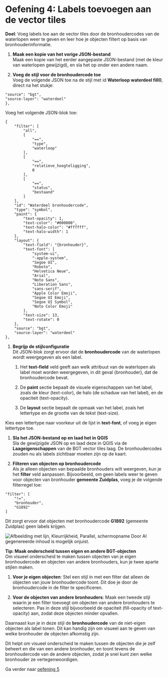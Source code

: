 # Oefening 4: Labels toevoegen aan de vector tiles

**Doel**: Voeg labels toe aan de vector tiles door de bronhoudercodes van de
waterlopen weer te geven en leer hoe je objecten filtert op basis van
bronhouderinformatie.

1.  **Maak een kopie van het vorige JSON-bestand**  
    Maak een kopie van het eerder aangepaste JSON-bestand (met de kleur van
    waterlopen gewijzigd), en sla het op onder een andere naam.

2.  **Voeg de stijl voor de bronhoudercode toe**  
    Voeg de volgende JSON toe na de stijl met id **Waterloop waterdeel fill0**,
    direct na het stukje:

~~~~~~~~~~~~~~~~~~~~~~~~~~~~~~~~~~~~~~~~~~~~~~~~~~~~~~~~~~~~~~~~~~~~~~~~~~~~~~~~
"source": "bgt",
"source-layer": "waterdeel"
},
~~~~~~~~~~~~~~~~~~~~~~~~~~~~~~~~~~~~~~~~~~~~~~~~~~~~~~~~~~~~~~~~~~~~~~~~~~~~~~~~

Voeg het volgende JSON-blok toe:

~~~~~~~~~~~~~~~~~~~~~~~~~~~~~~~~~~~~~~~~~~~~~~~~~~~~~~~~~~~~~~~~~~~~~~~~~~~~~~~~
{
    "filter": [
        "all",
        [
            "==",
            "type",
            "waterloop"
        ],
        [
            "==",
            "relatieve_hoogteligging",
            0
        ],
        [
            "==",
            "status",
            "bestaand"
        ]
    ],
    "id": "Waterdeel bronhoudercode",
    "type": "symbol",
    "paint": {
        "text-opacity": 1,
        "text-color": "#000000",
        "text-halo-color": "#ffffff",
        "text-halo-width": 1
    },
    "layout": {
        "text-field": "{bronhouder}",
        "text-font": [
            "system-ui",
            "-apple-system",
            "Segoe UI",
            "Roboto",
            "Helvetica Neue",
            "Arial",
            "Noto Sans",
            "Liberation Sans",
            "sans-serif",
            "Apple Color Emoji",
            "Segoe UI Emoji",
            "Segoe UI Symbol",
            "Noto Color Emoji"
        ],
        "text-size": 13,
        "text-rotate": 0
    },
    "source": "bgt",
    "source-layer": "waterdeel"
},
~~~~~~~~~~~~~~~~~~~~~~~~~~~~~~~~~~~~~~~~~~~~~~~~~~~~~~~~~~~~~~~~~~~~~~~~~~~~~~~~

1.  **Begrijp de stijlconfiguratie**  
    Dit JSON-blok zorgt ervoor dat de **bronhoudercode** van de waterlopen wordt
    weergegeven als een label.

    1.  Het **text-field** veld geeft aan welk attribuut van de waterlopen als
        label moet worden weergegeven, in dit geval {bronhouder}, dat de
        bronhoudercode bevat.

    2.  De **paint** sectie bepaalt de visuele eigenschappen van het label,
        zoals de kleur (text-color), de halo (de schaduw van het label), en de
        opaciteit (text-opacity).

    3.  De **layout** sectie bepaalt de opmaak van het label, zoals het
        lettertype en de grootte van de tekst (text-size).

Kies een lettertype naar voorkeur uit de lijst in **text-font**, of voeg je
eigen lettertype toe.

1.  **Sla het JSON-bestand op en laad het in QGIS**  
    Sla de gewijzigde JSON op en laad deze in QGIS via de **Laageigenschappen**
    van de BGT vector tiles laag. De bronhoudercodes zouden nu als labels
    zichtbaar moeten zijn op de kaart.

2.  **Filteren van objecten op bronhoudercode**  
    Als je alleen objecten van bepaalde bronhouders wilt weergeven, kun je het
    **filter** veld aanpassen. Bijvoorbeeld, om geen labels weer te geven voor
    objecten van bronhouder **gemeente Zuidplas**, voeg je de volgende
    filterregel toe:

~~~~~~~~~~~~~~~~~~~~~~~~~~~~~~~~~~~~~~~~~~~~~~~~~~~~~~~~~~~~~~~~~~~~~~~~~~~~~~~~
"filter": [
    "!=",
    "bronhouder",
    "G1892"
]
~~~~~~~~~~~~~~~~~~~~~~~~~~~~~~~~~~~~~~~~~~~~~~~~~~~~~~~~~~~~~~~~~~~~~~~~~~~~~~~~

Dit zorgt ervoor dat objecten met bronhoudercode **G1892** (gemeente Zuidplas)
geen labels krijgen.

![Afbeelding met lijn, Kleurrijkheid, Parallel, schermopname Door AI
gegenereerde inhoud is mogelijk
onjuist.](media/e8a1165a4a68c148d9ed7b53f3ac3f1c.png)

**Tip: Maak onderscheid tussen eigen en andere BGT-objecten**  
Om visueel onderscheid te maken tussen objecten van je eigen bronhoudercode en
objecten van andere bronhouders, kun je twee aparte stijlen maken.

1.  **Voor je eigen objecten**: Stel een stijl in met een filter dat alleen de
    objecten van jouw bronhoudercode toont. Dit doe je door de bronhoudercode in
    de filter te specificeren.

2.  **Voor de objecten van andere bronhouders**: Maak een tweede stijl waarin je
    een filter toevoegt om objecten van andere bronhouders te selecteren. Pas in
    deze stijl bijvoorbeeld de opaciteit (fill-opacity of text-opacity) aan,
    zodat deze objecten minder opvallen.

Daarnaast kun je in deze stijl de **bronhoudercode** van de niet-eigen objecten
als label tonen. Dit kan handig zijn om visueel aan te geven van welke
bronhouder de objecten afkomstig zijn.

Dit helpt om visueel onderscheid te maken tussen de objecten die je zelf beheert
en die van een andere bronhouder, en toont tevens de bronhoudercode van de
andere objecten, zodat je snel kunt zien welke bronhouder ze vertegenwoordigen.


Ga verder naar [oefening 5](https://github.com/Geonovum/ogc-api-workshops/blob/main/03%20vector%20tiles%20with%20styles/handson/styles/oefening5.md)
